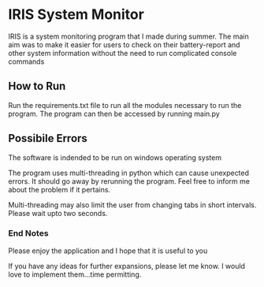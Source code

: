 # IRIS System Monitor
IRIS is a system monitoring program that I made during summer. The main aim was to make it easier for users to check on their battery-report and other system information without the need to run complicated console commands

## How to Run
Run the requirements.txt file to run all the modules necessary to run the program. The program can then be accessed by running main.py

## Possibile Errors
The software is indended to be run on windows operating system

The program uses multi-threading in python which can cause unexpected errors. It should go away by rerunning the program. Feel free to inform me about the problem if it pertains.

Multi-threading may also limit the user from changing tabs in short intervals. Please wait upto two seconds.

### End Notes
Please enjoy the application and I hope that it is useful to you

If you have any ideas for further expansions, please let me know. I would love to implement them...time permitting.
